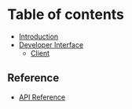 # Table of contents

* [Introduction](README.md)
* [Developer Interface](developer-interface/README.md)
  * [Client](developer-interface/client.md)

## Reference

* [API Reference](reference/api-reference.md)
